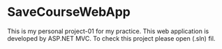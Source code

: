 # SaveCourseWebApp
This is my personal project-01 for my practice. This web application is developed by ASP.NET MVC.
To check this project please open (.sln) fil.
